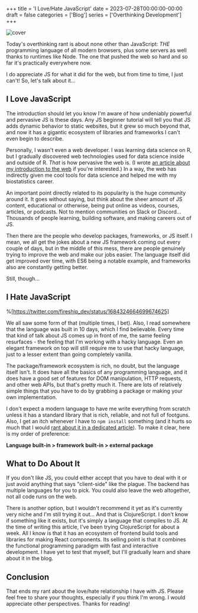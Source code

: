 +++
title = 'I Love/Hate JavaScript'
date = 2023-07-28T00:00:00-00:00
draft = false
categories = ['Blog']
series = ['Overthinking Development']
+++

![cover](https://cdn.hashnode.com/res/hashnode/image/upload/v1690546152695/cfb3a1f2-c1eb-472b-b246-ee7d89dc5d24.avif?w=1600&h=840&fit=crop&crop=entropy&auto=compress,format&format=webp)

Today's overthinking rant is about none other than JavaScript: *THE* programming language of all modern browsers, plus some servers as well thanks to runtimes like Node. The one that pushed the web so hard and so far it's practically everywhere now.

I do appreciate JS for what it did for the web, but from time to time, I just can't! So, let's talk about it...

## I Love JavaScript

The introduction should let you know I'm aware of how undeniably powerful and pervasive JS is these days. Any JS beginner tutorial will tell you that JS adds dynamic behavior to static websites, but it grew so much beyond that, and now it has a gigantic ecosystem of libraries and frameworks I can't even begin to describe.

Personally, I wasn't even a web developer. I was learning data science on R, but I gradually discovered web technologies used for data science inside and outside of R. *That* is how pervasive the web is. (I wrote [an article about my introduction to the web](https://wipdev.netlify.app/posts/what-got-me-here) if you're interested.) In a way, the web has indirectly given me cool tools for data science and helped me with my biostatistics career.

An important point directly related to its popularity is the huge community around it. It goes without saying, but think about the sheer amount of JS content, educational or otherwise, being put online as videos, courses, articles, or podcasts. Not to mention communities on Slack or Discord... Thousands of people learning, building software, and making careers out of JS.

Then there are the people who develop packages, frameworks, or JS itself. I mean, we all get the jokes about a new JS framework coming out every couple of days, but in the middle of this mess, there are people genuinely trying to improve the web and make our jobs easier. The language itself did get improved over time, with ES6 being a notable example, and frameworks also are constantly getting better.

Still, though...

## I Hate JavaScript

%[https://twitter.com/fireship_dev/status/1684324664699674625] 

We all saw some form of that (multiple times, I bet). Also, I read somewhere that the language was built in 10 days, which I find believable. Every time that kind of talk about JS comes up in front of me, the same feeling resurfaces - the feeling that I'm working with a hacky language. Even an elegant framework on top will still require me to use that hacky language, just to a lesser extent than going completely vanilla.

The package/framework ecosystem is rich, no doubt, but the language itself isn't. It does have all the basics of any programming language, and it does have a good set of features for DOM manipulation, HTTP requests, and other web APIs, but that's pretty much it. There are lots of relatively simple things that you have to do by grabbing a package or making your own implementation.

I don't expect a modern language to have me write everything from scratch unless it has a standard library that is rich, reliable, and not full of footguns. Also, I get an itch whenever I have to `npm install` something (and it hurts so much that I would [rant about it in a dedicated article](https://wipdev.netlify.app/posts/dependencyphobia)). To make it clear, here is my order of preference:

**Language built-in &gt; framework built-in &gt; external package**

## What to Do About It

If you don't like JS, you could either accept that you have to deal with it or just avoid anything that says "client-side" like the plague. The backend has multiple languages for you to pick. You could also leave the web altogether, not all code runs on the web.

There is another option, but I wouldn't recommend it yet as it's currently very niche and I'm still trying it out... And that is ClojureScript. I don't know if something like it exists, but it's simply a language that compiles to JS. At the time of writing this article, I've been trying ClojureScript for about a week. All I know is that it has an ecosystem of frontend build tools and libraries for making React components. Its selling point is that it combines the functional programming paradigm with fast and interactive development. I have yet to test that myself, but I'll gradually learn and share about it in the blog.

## Conclusion

That ends my rant about the love/hate relationship I have with JS. Please feel free to share your thoughts, especially if you think I'm wrong. I would appreciate other perspectives. Thanks for reading!

